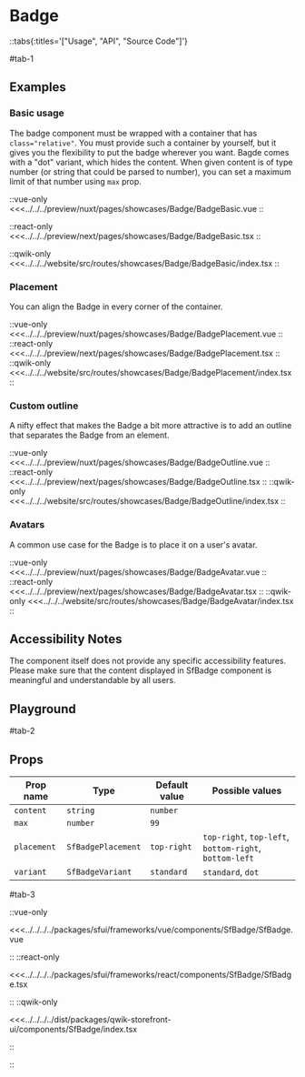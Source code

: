 # Badge

::tabs{:titles='["Usage", "API", "Source Code"]'}

#tab-1

## Examples

### Basic usage

The badge component must be wrapped with a container that has `class="relative"`. You must provide such a container by yourself, but it gives you the flexibility to put the badge wherever you want. Bagde comes with a "dot" variant, which hides the content. When given content is of type number (or string that could be parsed to number), you can set a maximum limit of that number using `max` prop.

<Showcase showcase-name="Badge/BadgeBasic">

::vue-only
<<<../../../preview/nuxt/pages/showcases/Badge/BadgeBasic.vue
::

::react-only
<<<../../../preview/next/pages/showcases/Badge/BadgeBasic.tsx
::

::qwik-only
<<<../../../website/src/routes/showcases/Badge/BadgeBasic/index.tsx
::

</Showcase>

### Placement

You can align the Badge in every corner of the container.

<Showcase showcase-name="Badge/BadgePlacement">

::vue-only
<<<../../../preview/nuxt/pages/showcases/Badge/BadgePlacement.vue
::
::react-only
<<<../../../preview/next/pages/showcases/Badge/BadgePlacement.tsx
::
::qwik-only
<<<../../../website/src/routes/showcases/Badge/BadgePlacement/index.tsx
::

</Showcase>

### Custom outline

A nifty effect that makes the Badge a bit more attractive is to add an outline that separates the Badge from an element.

<Showcase showcase-name="Badge/BadgeOutline">

::vue-only
<<<../../../preview/nuxt/pages/showcases/Badge/BadgeOutline.vue
::
::react-only
<<<../../../preview/next/pages/showcases/Badge/BadgeOutline.tsx
::
::qwik-only
<<<../../../website/src/routes/showcases/Badge/BadgeOutline/index.tsx
::

</Showcase>

### Avatars

A common use case for the Badge is to place it on a user's avatar.

<Showcase showcase-name="Badge/BadgeAvatar">

::vue-only
<<<../../../preview/nuxt/pages/showcases/Badge/BadgeAvatar.vue
::
::react-only
<<<../../../preview/next/pages/showcases/Badge/BadgeAvatar.tsx
::
::qwik-only
<<<../../../website/src/routes/showcases/Badge/BadgeAvatar/index.tsx
::

</Showcase>

## Accessibility Notes

The component itself does not provide any specific accessibility features. Please make sure that the content displayed in SfBadge component is meaningful and understandable by all users.

## Playground

<Generate style="height: 380px" />

#tab-2

## Props

| Prop name   | Type               | Default value | Possible values                                        |
| ----------- | ------------------ | ------------- | ------------------------------------------------------ |
| `content`   | `string`           | `number`      |                                                        |
| `max`       | `number`           | `99`          |                                                        |
| `placement` | `SfBadgePlacement` | `top-right`   | `top-right`, `top-left`, `bottom-right`, `bottom-left` |
| `variant`   | `SfBadgeVariant`   | `standard`    | `standard`, `dot`                                      |

#tab-3

::vue-only

<<<../../../../packages/sfui/frameworks/vue/components/SfBadge/SfBadge.vue

::
::react-only

<<<../../../../packages/sfui/frameworks/react/components/SfBadge/SfBadge.tsx

::
::qwik-only

<<<../../../../dist/packages/qwik-storefront-ui/components/SfBadge/index.tsx

::

::
